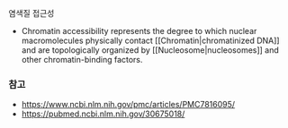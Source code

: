 염색질 접근성
- Chromatin accessibility represents the degree to which nuclear macromolecules physically contact  [[Chromatin|chromatinized DNA]] and are topologically organized by [[Nucleosome|nucleosomes]] and other chromatin-binding factors.
### 참고
- https://www.ncbi.nlm.nih.gov/pmc/articles/PMC7816095/
- https://pubmed.ncbi.nlm.nih.gov/30675018/